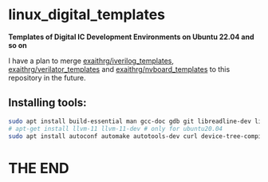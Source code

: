# linux_digital_templates

**Templates of Digital IC Development Environments on Ubuntu 22.04 and so on**

I have a plan to merge [exaithrg/iverilog_templates](https://github.com/exaithrg/iverilog_templates), [exaithrg/verilator_templates](https://github.com/exaithrg/verilator_templates) and [exaithrg/nvboard_templates](https://github.com/exaithrg/nvboard_templates) to this repository in the future.



## Installing tools:

```bash
sudo apt install build-essential man gcc-doc gdb git libreadline-dev libsdl2-dev llvm llvm-dev
# apt-get install llvm-11 llvm-11-dev # only for ubuntu20.04
sudo apt install autoconf automake autotools-dev curl device-tree-compiler libmpc-dev libmpfr-dev libgmp-dev gawk build-essential bison flex texinfo gperf libtool patchutils bc zlib1g-dev git
```



# THE END
